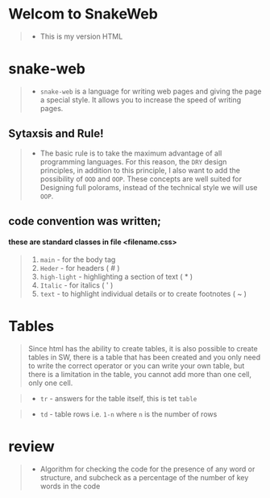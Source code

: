 # Welcom to SnakeWeb


 > * This is my version HTML 

# snake-web

> * `snake-web` is a language for writing web pages and giving the page a special style. It allows you to increase the speed of writing pages.

## Sytaxsis and Rule!
> * The basic rule is to take the maximum advantage of all programming languages.
For this reason, the `DRY` design principles, in addition to this principle, I also want to add the possibility of `OOD` and `OOP`.
These concepts are well suited for Designing full polorams, instead of the technical style we will use `OOP`.

## code convention was written;
#### these are standard classes in file <filename.css>

> 1. ` main ` - for the body tag
> 2. ` Heder ` - for headers ( # )
> 3. ` high-light ` - highlighting a section of text ( * )
> 4. ` Italic ` - for italics ( ' )
> 5. ` text ` - to highlight individual details or to create footnotes ( ~ )

# Tables
> Since html has the ability to create tables, it is also possible to create tables in SW, there is a table that has been created and you only need to write the correct operator
or you can write your own table, but there is a limitation in the table, you cannot add more than one cell, only one cell.


> * ` tr ` - answers for the table itself, this is tet ` table `

> * ` td ` - table rows i.e. ` 1-n ` where ` n ` is the number of rows

# review

> * Algorithm for checking the code for the presence of any word or structure, and subcheck as a percentage of the number of key words in the code


